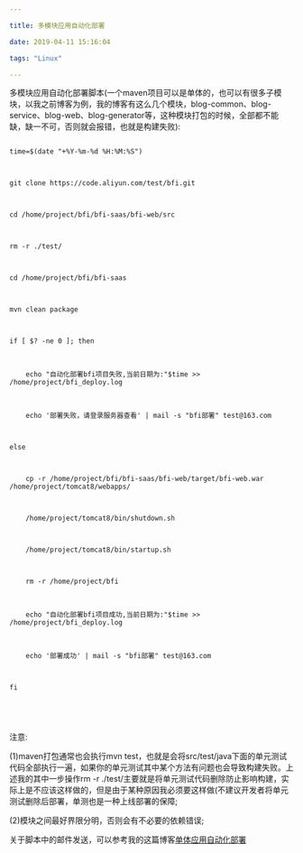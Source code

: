 ```yaml
---

title: 多模块应用自动化部署

date: 2019-04-11 15:16:04

tags: "Linux"

---
```




多模块应用自动化部署脚本(一个maven项目可以是单体的，也可以有很多子模块，以我之前博客为例，我的博客有这么几个模块，blog-common、blog-service、blog-web、blog-generator等，这种模块打包的时候，全部都不能缺，缺一不可，否则就会报错，也就是构建失败):
<!--more-->
```

time=$(date "+%Y-%m-%d %H:%M:%S")



git clone https://code.aliyun.com/test/bfi.git



cd /home/project/bfi/bfi-saas/bfi-web/src



rm -r ./test/



cd /home/project/bfi/bfi-saas



mvn clean package



if [ $? -ne 0 ]; then



    echo "自动化部署bfi项目失败,当前日期为:"$time >> /home/project/bfi_deploy.log



    echo '部署失败，请登录服务器查看' | mail -s "bfi部署" test@163.com



else



    cp -r /home/project/bfi/bfi-saas/bfi-web/target/bfi-web.war /home/project/tomcat8/webapps/



    /home/project/tomcat8/bin/shutdown.sh



    /home/project/tomcat8/bin/startup.sh



    rm -r /home/project/bfi



    echo "自动化部署bfi项目成功,当前日期为:"$time >> /home/project/bfi_deploy.log

    

    echo '部署成功' | mail -s "bfi部署" test@163.com



fi





```
<!--more-->


注意:

(1)maven打包通常也会执行mvn test，也就是会将src/test/java下面的单元测试代码全部执行一遍，如果你的单元测试其中某个方法有问题也会导致构建失败。上述我的其中一步操作rm -r ./test/主要就是将单元测试代码删除防止影响构建，实际上是不应该这样做的，但是由于某种原因我必须要这样做(不建议开发者将单元测试删除后部署，单测也是一种上线部署的保障;

(2)模块之间最好界限分明，否则会有不必要的依赖错误;



关于脚本中的邮件发送，可以参考我的这篇博客[单体应用自动化部署](https://developers-youcong.github.io/2019/04/11/%E5%8D%95%E4%BD%93%E5%BA%94%E7%94%A8%E8%87%AA%E5%8A%A8%E5%8C%96%E9%83%A8%E7%BD%B2/)

